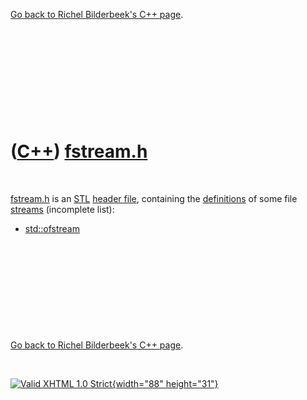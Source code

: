 

[Go back to Richel Bilderbeek's C++ page](Cpp.htm).

 

 

 

 

 

([C++](Cpp.htm)) [fstream.h](CppFstreamH.htm)
=============================================

 

[fstream.h](CppFstreamH.htm) is an [STL](CppStl.htm) [header
file](CppHeaderFile.htm), containing the
[definitions](CppDefinition.htm) of some file [streams](CppStream.htm)
(incomplete list):

-   [std::ofstream](CppOfstream.htm)

 

 

 

 

 

[Go back to Richel Bilderbeek's C++ page](Cpp.htm).



 

[![Valid XHTML 1.0 Strict](valid-xhtml10.png){width="88"
height="31"}](http://validator.w3.org/check?uri=referer)
